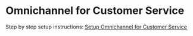 # Omnichannel for Customer Service

Step by step setup instructions: [Setup Omnichannel for Customer Service](Omnichannel-Setup.md)